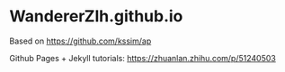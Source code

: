 # WandererZlh.github.io

Based on https://github.com/kssim/ap

Github Pages + Jekyll tutorials: https://zhuanlan.zhihu.com/p/51240503